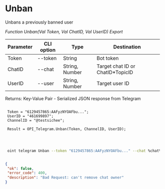﻿---
sidebar_position: 2
---

# Unban
 Unbans a previously banned user


*Function Unban(Val Token, Val ChatID, Val UserID) Export*

 | Parameter | CLI option | Type | Destination |
 |-|-|-|-|
 | Token | --token | String | Bot token |
 | ChatID | --chat | String, Number | Target chat ID or ChatID*TopicID |
 | UserID | --user | String, Number | Target user ID |

 
 Returns: Key-Value Pair - Serialized JSON response from Telegram

```bsl title="Code example"
	
 Token = "6129457865:AAFyzNYOAFbu...";
 UserID = "461699897";
 ChannelID = "@testsichee";
 
 Result = OPI_Telegram.Unban(Token, ChannelID, UserID);

	
```

```sh title="CLI command example"
 
 oint telegram Unban --token "6129457865:AAFyzNYOAFbu..." --chat %chat% --user "461699897"

```


```json title="Result"

{
 "ok": false,
 "error_code": 400,
 "description": "Bad Request: can't remove chat owner"
}

```
